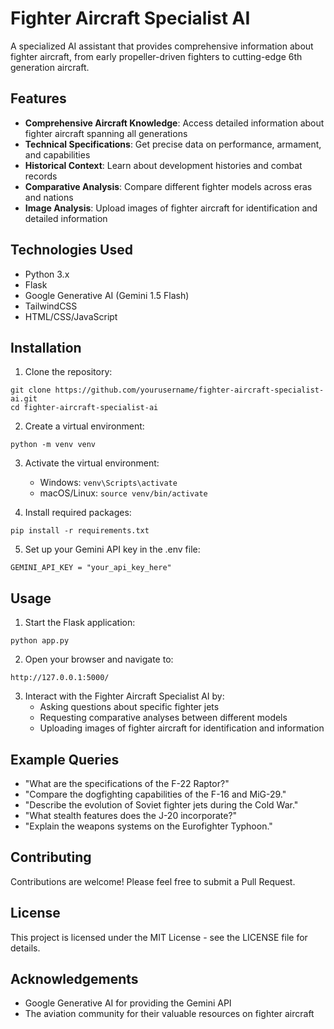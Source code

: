 # Fighter Aircraft Specialist AI

A specialized AI assistant that provides comprehensive information about fighter aircraft, from early propeller-driven fighters to cutting-edge 6th generation aircraft.

## Features

- **Comprehensive Aircraft Knowledge**: Access detailed information about fighter aircraft spanning all generations
- **Technical Specifications**: Get precise data on performance, armament, and capabilities
- **Historical Context**: Learn about development histories and combat records
- **Comparative Analysis**: Compare different fighter models across eras and nations
- **Image Analysis**: Upload images of fighter aircraft for identification and detailed information

## Technologies Used

- Python 3.x
- Flask
- Google Generative AI (Gemini 1.5 Flash)
- TailwindCSS
- HTML/CSS/JavaScript

## Installation

1. Clone the repository:
```
git clone https://github.com/yourusername/fighter-aircraft-specialist-ai.git
cd fighter-aircraft-specialist-ai
```

2. Create a virtual environment:
```
python -m venv venv
```

3. Activate the virtual environment:
   - Windows: `venv\Scripts\activate`
   - macOS/Linux: `source venv/bin/activate`

4. Install required packages:
```
pip install -r requirements.txt
```

5. Set up your Gemini API key in the .env file:
```
GEMINI_API_KEY = "your_api_key_here"
```

## Usage

1. Start the Flask application:
```
python app.py
```

2. Open your browser and navigate to:
```
http://127.0.0.1:5000/
```

3. Interact with the Fighter Aircraft Specialist AI by:
   - Asking questions about specific fighter jets
   - Requesting comparative analyses between different models
   - Uploading images of fighter aircraft for identification and information

## Example Queries

- "What are the specifications of the F-22 Raptor?"
- "Compare the dogfighting capabilities of the F-16 and MiG-29."
- "Describe the evolution of Soviet fighter jets during the Cold War."
- "What stealth features does the J-20 incorporate?"
- "Explain the weapons systems on the Eurofighter Typhoon."

## Contributing

Contributions are welcome! Please feel free to submit a Pull Request.

## License

This project is licensed under the MIT License - see the LICENSE file for details.

## Acknowledgements

- Google Generative AI for providing the Gemini API
- The aviation community for their valuable resources on fighter aircraft 